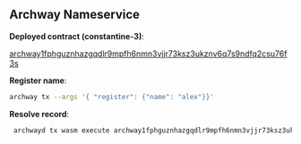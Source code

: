 ## Archway Nameservice

**Deployed contract (constantine-3)**: 

[archway1fphguznhazgqdlr9mpfh6nmn3vjjr73ksz3ukznv6q7s9ndfq2csu76f3s](https://testnet.mintscan.io/archway-testnet/txs/A925D1054FD3AAE66542A482029B7B99EE67A29D8594F9DD3C5E8A0223C1B8A1)


**Register name**:
```bash
archway tx --args '{ "register": {"name": "alex"}}'
```

**Resolve record**:
```bash
 archwayd tx wasm execute archway1fphguznhazgqdlr9mpfh6nmn3vjjr73ksz3ukznv6q7s9ndfq2csu76f3s '{"register": {"name": "archid"}}' --from keplr --chain-id "constantine-3" --node "https://rpc.constantine.archway.tech:443" --broadcast-mode sync --output json -y --gas-prices $(archwayd q rewards estimate-fees 1 --node 'https://rpc.constantine.archway.tech:443' --output json | jq -r '.gas_unit_price | (.amount + .denom)')
```
